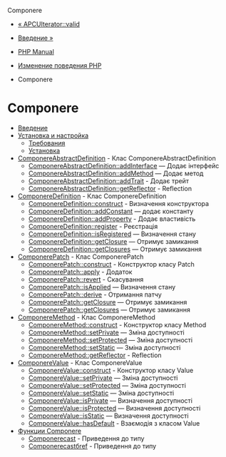 Componere

-   [« APCUIterator::valid](apcuiterator.valid.html)
    
-   [Введение »](intro.componere.html)
    
-   [PHP Manual](index.html)
    
-   [Изменение поведения PHP](refs.basic.php.html)
    
-   Componere
    

# Componere

-   [Введение](intro.componere.html)
-   [Установка и настройка](componere.setup.html)
    -   [Требования](componere.requirements.html)
    -   [Установка](componere.installation.html)
-   [ComponereAbstractDefinition](class.componere-abstract-definition.html) - Клас ComponereAbstractDefinition
    -   [ComponereAbstractDefinition::addInterface](componere-abstract-definition.addinterface.html) — Додає інтерфейс
    -   [ComponereAbstractDefinition::addMethod](componere-abstract-definition.addmethod.html) — Додає метод
    -   [ComponereAbstractDefinition::addTrait](componere-abstract-definition.addtrait.html) - Додає трейт
    -   [ComponereAbstractDefinition::getReflector](componere-abstract-definition.getreflector.html) - Reflection
-   [ComponereDefinition](class.componere-definition.html) - Клас ComponereDefinition
    -   [ComponereDefinition::construct](componere-definition.construct.html) - Визначення конструктора
    -   [ComponereDefinition::addConstant](componere-definition.addconstant.html) — додає константу
    -   [ComponereDefinition::addProperty](componere-definition.addproperty.html) - Додає властивість
    -   [ComponereDefinition::register](componere-definition.register.html) - Реєстрація
    -   [ComponereDefinition::isRegistered](componere-definition.isregistered.html) — Визначення стану
    -   [ComponereDefinition::getClosure](componere-definition.getclosure.html) — Отримує замикання
    -   [ComponereDefinition::getClosures](componere-definition.getclosures.html) — Отримує замикання
-   [ComponerePatch](class.componere-patch.html) - Клас ComponerePatch
    -   [ComponerePatch::construct](componere-patch.construct.html) - Конструктор класу Patch
    -   [ComponerePatch::apply](componere-patch.apply.html) - Додаток
    -   [ComponerePatch::revert](componere-patch.revert.html) - Скасування
    -   [ComponerePatch::isApplied](componere-patch.isapplied.html) — Визначення стану
    -   [ComponerePatch::derive](componere-patch.derive.html) - Отримання патчу
    -   [ComponerePatch::getClosure](componere-patch.getclosure.html) — Отримує замикання
    -   [ComponerePatch::getClosures](componere-patch.getclosures.html) — Отримує замикання
-   [ComponereMethod](class.componere-method.html) - Клас ComponereMethod
    -   [ComponereMethod::construct](componere-method.construct.html) - Конструктор класу Method
    -   [ComponereMethod::setPrivate](componere-method.setprivate.html) — Зміна доступності
    -   [ComponereMethod::setProtected](componere-method.setprotected.html) — Зміна доступності
    -   [ComponereMethod::setStatic](componere-method.setstatic.html) — Зміна доступності
    -   [ComponereMethod::getReflector](componere-method.getreflector.html) - Reflection
-   [ComponereValue](class.componere-value.html) - Клас ComponereValue
    -   [ComponereValue::construct](componere-value.construct.html) - Конструктор класу Value
    -   [ComponereValue::setPrivate](componere-value.setprivate.html) — Зміна доступності
    -   [ComponereValue::setProtected](componere-value.setprotected.html) — Зміна доступності
    -   [ComponereValue::setStatic](componere-value.setstatic.html) — Зміна доступності
    -   [ComponereValue::isPrivate](componere-value.isprivate.html) — Визначення доступності
    -   [ComponereValue::isProtected](componere-value.isprotected.html) — Визначення доступності
    -   [ComponereValue::isStatic](componere-value.isstatic.html) — Визначення доступності
    -   [ComponereValue::hasDefault](componere-value.hasdefault.html) - Взаємодія з класом Value
-   [Функции Componere](reference.componere.html)
    -   [Componerecast](componere.cast.html) - Приведення до типу
    -   [Componerecastбref](componere.cast_by_ref.html) - Приведення до типу
